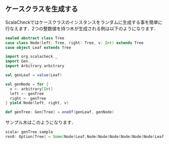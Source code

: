 ## ケースクラスを生成する

ScalaCheckではケースクラスのインスタンスをランダムに生成する事を簡単に行なえます．2つの整数値を持つ木が生成される例は以下のようになります．

<!-- It is very simple to generate random instances of case classes in ScalaCheck. Consider the following example where a binary integer tree is generated: -->

```scala
sealed abstract class Tree
case class Node(left: Tree, right: Tree, v: Int) extends Tree
case object Leaf extends Tree

import org.scalacheck._
import Gen._
import Arbitrary.arbitrary

val genLeaf = value(Leaf)

val genNode = for {
  v <- arbitrary[Int]
  left <- genTree
  right <- genTree
} yield Node(left, right, v)

def genTree: Gen[Tree] = oneOf(genLeaf, genNode)
```

サンプル木はこのようになります．

<!-- We can now generate a sample tree: -->

```scala
scala> genTree.sample
res0: Option[Tree] = Some(Node(Leaf,Node(Node(Node(Node(Node(Node(Leaf,Leaf,-71),Node(Leaf,Leaf,-49),17),Leaf,-20),Leaf,-7),Node(Node(Leaf,Leaf,26),Leaf,-3),49),Leaf,84),-29))
```
